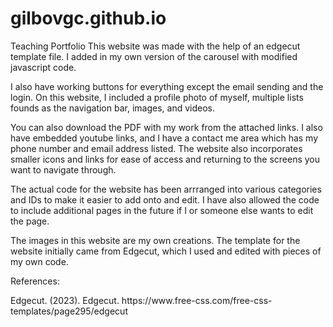 # gilbovgc.github.io
Teaching Portfolio
This website was made with the help of an edgecut template file. I added in my own version of the carousel with modified javascript code. 
<p>
I also have working buttons for everything except the email sending and the login. 
On this website, I included a profile photo of myself, multiple lists founds as the navigation bar, images, and videos. </p>

<p> You can also download the PDF with my work from the attached links. 
I also have embedded youtube links, and I have a contact me area which has my phone number and email address listed. 
The website also incorporates smaller icons and links for ease of access and returning to the screens you want to navigate through. </p>
The actual code for the website has been arrranged into various categories and IDs to make it easier to add onto and edit. 
I have also allowed the code to include additional pages in the future if I or someone else wants to edit the page. 

<p> The images in this website are my own creations. The template for the website initially came from Edgecut, which I used and edited with pieces of my own code.
</p>
<p>
  References:
</p>
<p>
  Edgecut. (2023). Edgecut. https://www.free-css.com/free-css-templates/page295/edgecut
</p>
